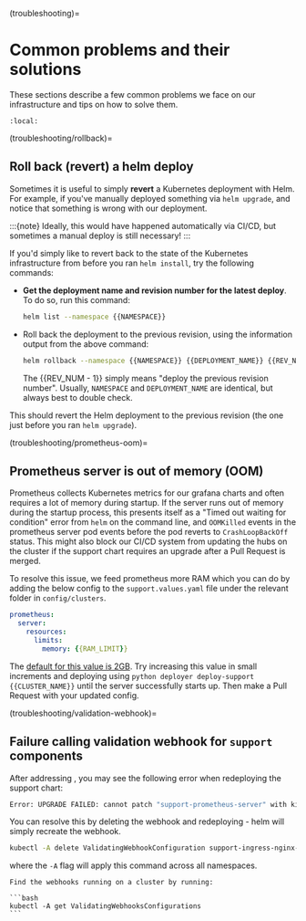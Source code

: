 (troubleshooting)=
# Common problems and their solutions

These sections describe a few common problems we face on our infrastructure and tips on how to solve them.

```{contents}
:local:
```

(troubleshooting/rollback)=
## Roll back (revert) a helm deploy

Sometimes it is useful to simply **revert** a Kubernetes deployment with Helm.
For example, if you've manually deployed something via `helm upgrade`, and notice that something is wrong with our deployment.

:::{note}
Ideally, this would have happened automatically via CI/CD, but sometimes a manual deploy is still necessary!
:::

If you'd simply like to revert back to the state of the Kubernetes infrastructure from before you ran `helm install`, try the following commands:

- **Get the deployment name and revision number for the latest deploy**. To do so, run this command:

  ```bash
  helm list --namespace {{NAMESPACE}}
  ```

- Roll back the deployment to the previous revision, using the information output from the above command:

  ```bash
  helm rollback --namespace {{NAMESPACE}} {{DEPLOYMENT_NAME}} {{REV_NUM - 1}}
  ```

  The {{REV_NUM - 1}} simply means "deploy the previous revision number".
  Usually, `NAMESPACE` and `DEPLOYMENT_NAME` are identical, but always best to double check.

This should revert the Helm deployment to the previous revision (the one just before you ran `helm upgrade`).

(troubleshooting/prometheus-oom)=
## Prometheus server is out of memory (OOM)

Prometheus collects Kubernetes metrics for our grafana charts and often requires a lot of memory during startup.
If the server runs out of memory during the startup process, this presents itself as a "Timed out waiting for condition" error from `helm` on the command line, and `OOMKilled` events in the prometheus server pod events before the pod reverts to `CrashLoopBackOff` status.
This might also block our CI/CD system from updating the hubs on the cluster if the support chart requires an upgrade after a Pull Request is merged.

To resolve this issue, we feed prometheus more RAM which you can do by adding the below config to the `support.values.yaml` file under the relevant folder in `config/clusters`.

```yaml
prometheus:
  server:
    resources:
      limits:
        memory: {{RAM_LIMIT}}
```

The [default for this value is 2GB](https://github.com/2i2c-org/infrastructure/tree/HEAD/helm-charts/support/values.yaml#L38).
Try increasing this value in small increments and deploying using `python deployer deploy-support {{CLUSTER_NAME}}` until the server successfully starts up.
Then make a Pull Request with your updated config.

(troubleshooting/validation-webhook)=
## Failure calling validation webhook for `support` components

After addressing [](troubleshooting/prometheus-oom), you may see the following error when redeploying the support chart:

```bash
Error: UPGRADE FAILED: cannot patch "support-prometheus-server" with kind Ingress: Internal error occurred: failed calling webhook "validate.nginx.ingress.kubernetes.io": Post "https://support-ingress-nginx-controller-admission.support.svc:443/networking/v1beta1/ingresses?timeout=10s": x509: certificate signed by unknown authority
```

You can resolve this by deleting the webhook and redeploying - helm will simply recreate the webhook.

```bash
kubectl -A delete ValidatingWebhookConfiguration support-ingress-nginx-admission
```

where the `-A` flag will apply this command across all namespaces.

````{tip}
Find the webhooks running on a cluster by running:

```bash
kubectl -A get ValidatingWebhooksConfigurations
```
````

